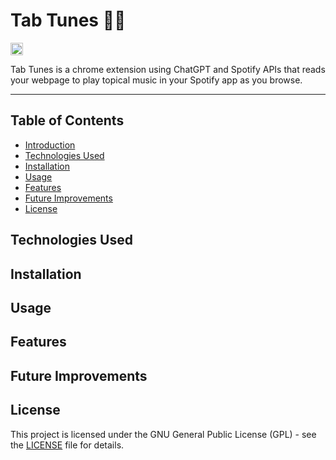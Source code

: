 # Tab Tunes 🎵🔎
<a href='http://www.recurse.com' title='Made with love at the Recurse Center'><img src='https://cloud.githubusercontent.com/assets/2883345/11325206/336ea5f4-9150-11e5-9e90-d86ad31993d8.png' height='20px'/></a>

Tab Tunes is a chrome extension using ChatGPT and Spotify APIs that reads your webpage to play topical music in your Spotify app as you browse. 

<hr>

## Table of Contents
- [Introduction](#tab-tunes-)
- [Technologies Used](#technologies-used)
- [Installation](#installation)
- [Usage](#usage)
- [Features](#features)
- [Future Improvements](#features)
- [License](#license)

## Technologies Used

## Installation

## Usage

## Features

## Future Improvements

## License
This project is licensed under the GNU General Public License (GPL) - see the [LICENSE](./LICENSE) file for details.
